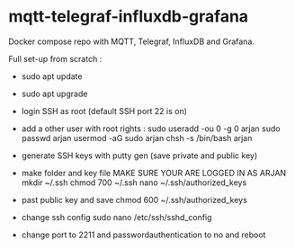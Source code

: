 # mqtt-telegraf-influxdb-grafana
Docker compose repo with MQTT, Telegraf, InfluxDB and Grafana.

Full set-up from scratch :

- sudo apt update
- sudo apt upgrade

- login SSH as root (default SSH port 22 is on)
- add a other user with root rights :
sudo useradd -ou 0 -g 0 arjan
sudo passwd arjan
usermod -aG sudo arjan
chsh -s /bin/bash arjan
- generate SSH keys with putty gen (save private and public key)
- make folder and key file MAKE SURE YOUR ARE LOGGED IN AS ARJAN
mkdir ~/.ssh
chmod 700 ~/.ssh
nano ~/.ssh/authorized_keys
- past public key and save
chmod 600 ~/.ssh/authorized_keys
- change ssh config
sudo nano /etc/ssh/sshd_config
- change port to 2211 and passwordauthentication to no and reboot


